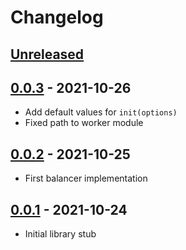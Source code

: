 # Changelog

## [Unreleased][unreleased]

## [0.0.3][] - 2021-10-26

- Add default values for `init(options)`
- Fixed path to worker module

## [0.0.2][] - 2021-10-25

- First balancer implementation

## [0.0.1][] - 2021-10-24

- Initial library stub

[unreleased]: https://github.com/metarhia/noroutine/compare/v0.0.3...HEAD
[0.0.3]: https://github.com/metarhia/noroutine/compare/v0.0.2...v0.0.3
[0.0.2]: https://github.com/metarhia/noroutine/compare/v0.0.1...v0.0.2
[0.0.1]: https://github.com/metarhia/noroutine/releases/tag/v0.0.1
